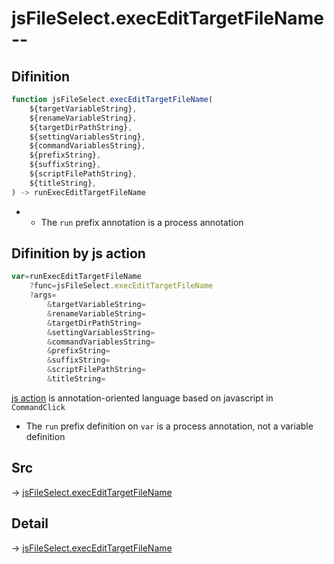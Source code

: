 # jsFileSelect.execEditTargetFileName--

## Difinition

```js.js
function jsFileSelect.execEditTargetFileName(
	${targetVariableString},
	${renameVariableString},
	${targetDirPathString},
	${settingVariablesString},
	${commandVariablesString},
	${prefixString},
	${suffixString},
	${scriptFilePathString},
	${titleString},
) -> runExecEditTargetFileName
```

- - The `run` prefix annotation is a process annotation


## Difinition by js action

```js.js
var=runExecEditTargetFileName
	?func=jsFileSelect.execEditTargetFileName
	?args=
		&targetVariableString=
		&renameVariableString=
		&targetDirPathString=
		&settingVariablesString=
		&commandVariablesString=
		&prefixString=
		&suffixString=
		&scriptFilePathString=
		&titleString=
```

[js action](#) is annotation-oriented language based on javascript in `CommandClick`

- The `run` prefix definition on `var` is a process annotation, not a variable definition

## Src

-> [jsFileSelect.execEditTargetFileName](https://github.com/puutaro/CommandClick/blob/master/app/src/main/java/com/puutaro/commandclick/fragment_lib/terminal_fragment/js_interface/edit/JsFileSelect.kt#L34)

## Detail

-> [jsFileSelect.execEditTargetFileName](https://github.com/puutaro/CommandClick/blob/master/md/developer/js_interface/details/edit/JsFileSelect/execEditTargetFileName.md)
